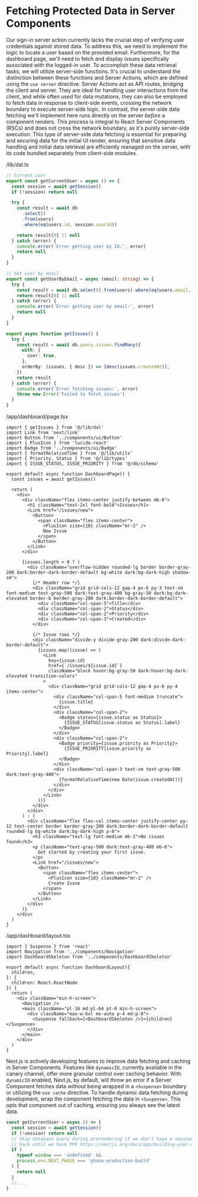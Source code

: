 # Fetching Protected Data in Server Components

Our sign-in server action currently lacks the crucial step of verifying user credentials against stored data. To address this, we need to implement the logic to locate a user based on the provided email. Furthermore, for the dashboard page, we'll need to fetch and display issues specifically associated with the logged-in user. To accomplish these data retrieval tasks, we will utilize server-side functions. It's crucial to understand the distinction between these functions and Server Actions, which are defined using the `use server` directive. Server Actions act as API routes, bridging the client and server. They are ideal for handling user interactions from the client, and while often used for data mutations, they can also be employed to fetch data in response to client-side events, crossing the network boundary to execute server-side logic. In contrast, the server-side data fetching we'll implement here runs directly on the server _before_ a component renders. This process is integral to React Server Components (RSCs) and does not cross the network boundary, as it's purely server-side execution. This type of server-side data fetching is essential for preparing and securing data for the initial UI render, ensuring that sensitive data handling and initial data retrieval are efficiently managed on the server, with its code bundled separately from client-side modules.

/lib/dal.ts

```ts
// Current user
export const getCurrentUser = async () => {
  const session = await getSession()
  if (!session) return null

  try {
    const result = await db
      .select()
      .from(users)
      .where(eq(users.id, session.userId))

    return result[0] || null
  } catch (error) {
    console.error('Error getting user by ID:', error)
    return null
  }
}

// Get user by email
export const getUserByEmail = async (email: string) => {
  try {
    const result = await db.select().from(users).where(eq(users.email, email))
    return result[0] || null
  } catch (error) {
    console.error('Error getting user by email:', error)
    return null
  }
}

export async function getIssues() {
  try {
    const result = await db.query.issues.findMany({
      with: {
        user: true,
      },
      orderBy: (issues, { desc }) => [desc(issues.createdAt)],
    })
    return result
  } catch (error) {
    console.error('Error fetching issues:', error)
    throw new Error('Failed to fetch issues')
  }
}
```

/app/dashboard/page.tsx

```tsx
import { getIssues } from '@/lib/dal'
import Link from 'next/link'
import Button from '../components/ui/Button'
import { PlusIcon } from 'lucide-react'
import Badge from '../components/ui/Badge'
import { formatRelativeTime } from '@/lib/utils'
import { Priority, Status } from '@/lib/types'
import { ISSUE_STATUS, ISSUE_PRIORITY } from '@/db/schema'

export default async function DashboardPage() {
  const issues = await getIssues()

  return (
    <div>
      <div className="flex items-center justify-between mb-8">
        <h1 className="text-2xl font-bold">Issues</h1>
        <Link href="/issues/new">
          <Button>
            <span className="flex items-center">
              <PlusIcon size={18} className="mr-2" />
              New Issue
            </span>
          </Button>
        </Link>
      </div>

      {issues.length > 0 ? (
        <div className="overflow-hidden rounded-lg border border-gray-200 dark:border-dark-border-default bg-white dark:bg-dark-high shadow-sm">
          {/* Header row */}
          <div className="grid grid-cols-12 gap-4 px-6 py-3 text-sm font-medium text-gray-500 dark:text-gray-400 bg-gray-50 dark:bg-dark-elevated border-b border-gray-200 dark:border-dark-border-default">
            <div className="col-span-5">Title</div>
            <div className="col-span-2">Status</div>
            <div className="col-span-2">Priority</div>
            <div className="col-span-3">Created</div>
          </div>

          {/* Issue rows */}
          <div className="divide-y divide-gray-200 dark:divide-dark-border-default">
            {issues.map((issue) => (
              <Link
                key={issue.id}
                href={`/issues/${issue.id}`}
                className="block hover:bg-gray-50 dark:hover:bg-dark-elevated transition-colors"
              >
                <div className="grid grid-cols-12 gap-4 px-6 py-4 items-center">
                  <div className="col-span-5 font-medium truncate">
                    {issue.title}
                  </div>
                  <div className="col-span-2">
                    <Badge status={issue.status as Status}>
                      {ISSUE_STATUS[issue.status as Status].label}
                    </Badge>
                  </div>
                  <div className="col-span-2">
                    <Badge priority={issue.priority as Priority}>
                      {ISSUE_PRIORITY[issue.priority as Priority].label}
                    </Badge>
                  </div>
                  <div className="col-span-3 text-sm text-gray-500 dark:text-gray-400">
                    {formatRelativeTime(new Date(issue.createdAt))}
                  </div>
                </div>
              </Link>
            ))}
          </div>
        </div>
      ) : (
        <div className="flex flex-col items-center justify-center py-12 text-center border border-gray-200 dark:border-dark-border-default rounded-lg bg-white dark:bg-dark-high p-8">
          <h3 className="text-lg font-medium mb-2">No issues found</h3>
          <p className="text-gray-500 dark:text-gray-400 mb-6">
            Get started by creating your first issue.
          </p>
          <Link href="/issues/new">
            <Button>
              <span className="flex items-center">
                <PlusIcon size={18} className="mr-2" />
                Create Issue
              </span>
            </Button>
          </Link>
        </div>
      )}
    </div>
  )
}
```

/app/dashboard/layout.tsx

```tsx
import { Suspense } from 'react'
import Navigation from '../components/Navigation'
import DashboardSkeleton from '../components/DashboardSkeleton'

export default async function DashboardLayout({
  children,
}: {
  children: React.ReactNode
}) {
  return (
    <div className="min-h-screen">
      <Navigation />
      <main className="pl-16 md:pl-64 pt-0 min-h-screen">
        <div className="max-w-6xl mx-auto p-4 md:p-8">
          <Suspense fallback={<DashboardSkeleton />}>{children}</Suspense>
        </div>
      </main>
    </div>
  )
}
```

Next.js is actively developing features to improve data fetching and caching in Server Components. Features like `dynamicIO`, currently available in the canary channel, offer more granular control over caching behavior. With `dynamicIO` enabled, Next.js, by default, will throw an error if a Server Component fetches data _without_ being wrapped in a `<Suspense>` boundary or utilizing the `use cache` directive. To handle dynamic data fetching during development, wrap the component fetching the data in `<Suspense>`. This opts that component out of caching, ensuring you always see the latest data.

```ts
const getCurrentUser = async () => {
  const session = await getSession()
  if (!session) return null
  // Skip database query during prerendering if we don't have a session
  // hack until we have PPR https://nextjs.org/docs/app/building-your-application/rendering/partial-prerendering
  if (
    typeof window === 'undefined' &&
    process.env.NEXT_PHASE === 'phase-production-build'
  ) {
    return null
  }
  //....
}
```
